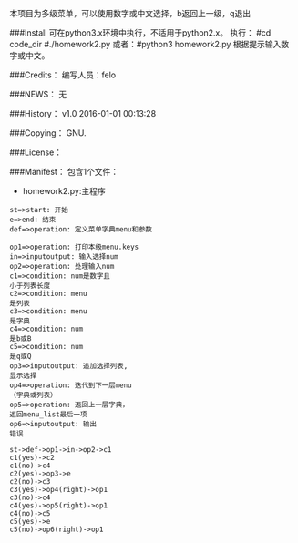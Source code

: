 本项目为多级菜单，可以使用数字或中文选择，b返回上一级，q退出

###Install
可在python3.x环境中执行，不适用于python2.x。
执行：
\#cd code_dir
\#./homework2.py 或者：#python3 homework2.py
根据提示输入数字或中文。


###Credits：
编写人员：felo

###NEWS：
无

###History：
v1.0  2016-01-01 00:13:28

###Copying：
GNU.

###License：

###Manifest：
包含1个文件：
- homework2.py:主程序

```flow
st=>start: 开始
e=>end: 结束
def=>operation: 定义菜单字典menu和参数

op1=>operation: 打印本级menu.keys
in=>inputoutput: 输入选择num
op2=>operation: 处理输入num
c1=>condition: num是数字且
小于列表长度
c2=>condition: menu
是列表
c3=>condition: menu
是字典
c4=>condition: num
是b或B
c5=>condition: num
是q或Q
op3=>inputoutput: 追加选择列表,
显示选择
op4=>operation: 迭代到下一层menu
（字典或列表）
op5=>operation: 返回上一层字典，
返回menu_list最后一项
op6=>inputoutput: 输出
错误

st->def->op1->in->op2->c1
c1(yes)->c2
c1(no)->c4
c2(yes)->op3->e
c2(no)->c3
c3(yes)->op4(right)->op1
c3(no)->c4
c4(yes)->op5(right)->op1
c4(no)->c5
c5(yes)->e
c5(no)->op6(right)->op1




```
